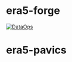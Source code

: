 # era5-forge
[![DataOps](https://github.com/hydrocloudservices/era5-forge/actions/workflows/main.yml/badge.svg)](https://github.com/hydrocloudservices/era5-forge/actions/workflows/main.yml)
# era5-pavics
